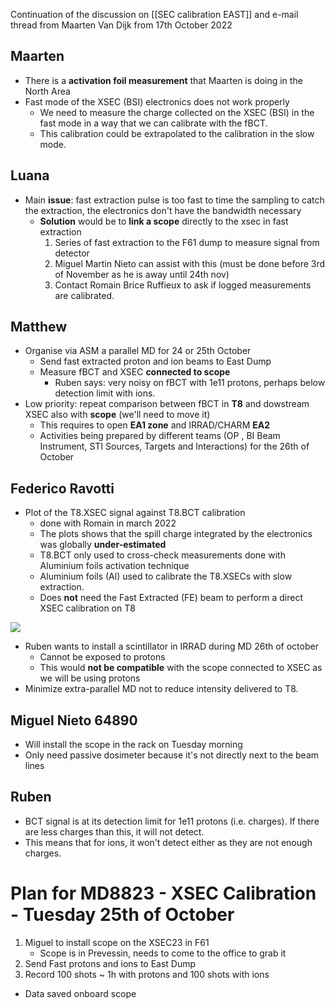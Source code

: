 Continuation of the discussion on [[SEC calibration EAST]] and e-mail thread from Maarten Van Dijk from 17th October 2022

## Maarten
* There is a **activation foil measurement** that Maarten is doing in the North Area
* Fast mode of the XSEC (BSI) electronics does not work properly
	* We need to measure the charge collected on the XSEC (BSI) in the fast mode in a way that we can calibrate with the fBCT.
	* This calibration could be extrapolated to the calibration in the slow mode.

## Luana

* Main **issue**: fast extraction pulse is too fast to time the sampling to catch the extraction, the electronics don't have the bandwidth necessary
	* **Solution** would be to **link a scope** directly to the xsec in fast extraction
		1) Series of fast extraction to the F61 dump to measure signal from detector
		2) Miguel  Martin Nieto can assist with this (must be done before 3rd of November as he is away until 24th nov)
		3) Contact Romain Brice Ruffieux to ask if logged measurements are calibrated.

## Matthew

* Organise via ASM a parallel MD for 24 or 25th October
	* Send fast extracted proton and ion beams to East Dump
	* Measure fBCT and XSEC **connected to scope**
		* Ruben says: very noisy on fBCT with 1e11 protons, perhaps below detection limit with ions.
* Low priority: repeat comparison between fBCT in **T8** and dowstream XSEC also with **scope** (we'll need to move it)
	* This requires to open **EA1 zone** and IRRAD/CHARM **EA2** 
	* Activities being prepared by different teams (OP , BI Beam Instrument, STI Sources, Targets and Interactions) for the 26th of October

## Federico Ravotti

* Plot of the T8.XSEC signal against T8.BCT calibration
	* done with Romain in march 2022
	* The plots shows that the spill charge integrated by the electronics was globally **under-estimated** 
	* T8.BCT only used to cross-check measurements done with Aluminium foils activation technique
	* Aluminium foils (Al) used to calibrate the T8.XSECs with slow extraction.
	* Does **not** need the Fast Extracted (FE) beam to perform a direct XSEC calibration on T8

![](file:///C:/Users/ELIOTT~1/AppData/Local/Temp/msohtmlclip1/01/clip_image002.gif)

* Ruben wants to install a scintillator in IRRAD during MD 26th of october
	* Cannot be exposed to protons
	* This would **not be compatible** with the scope connected to XSEC as we will be using protons
* Minimize extra-parallel MD not to reduce intensity delivered to T8.

## Miguel Nieto 64890

* Will install the scope in the rack on Tuesday morning
* Only need passive dosimeter because it's not directly next to the beam lines

## Ruben

* BCT signal is at its detection limit for 1e11 protons (i.e. charges). If there are less charges than this, it will not detect.
* This means that for ions, it won't detect either as they are not enough charges.

# Plan for MD8823 - XSEC Calibration - Tuesday 25th of October

1) Miguel to install scope on the XSEC23 in F61
	* Scope is in Prevessin, needs to come to the office to grab it
2) Send Fast protons and ions to East Dump
3) Record 100 shots ~ 1h with protons and 100 shots with ions
* Data saved onboard scope